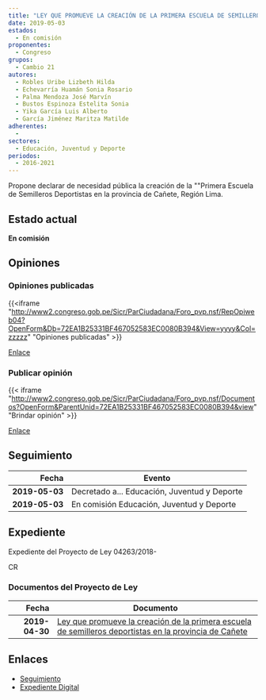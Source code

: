 ```yaml
---
title: "LEY QUE PROMUEVE LA CREACIÓN DE LA PRIMERA ESCUELA DE SEMILLEROS DEPORTISTAS EN LA PROVINCIA DE CAÑETE"
date: 2019-05-03
estados: 
  - En comisión
proponentes: 
  - Congreso
grupos: 
  - Cambio 21
autores: 
  - Robles Uribe Lizbeth Hilda
  - Echevarría Huamán Sonia Rosario
  - Palma Mendoza José Marvín
  - Bustos Espinoza Estelita Sonia
  - Yika García Luis Alberto
  - García Jiménez Maritza Matilde
adherentes: 
  - 
sectores: 
  - Educación, Juventud y Deporte
periodos: 
  - 2016-2021
---
```


Propone declarar de necesidad pública la creación de la ""Primera Escuela de Semilleros Deportistas en la provincia de Cañete, Región Lima.


## Estado actual

**En comisión**

## Opiniones

### Opiniones publicadas

{{<iframe "http://www2.congreso.gob.pe/Sicr/ParCiudadana/Foro_pvp.nsf/RepOpiweb04?OpenForm&Db=72EA1B25331BF467052583EC0080B394&View=yyyy&Col=zzzzz" "Opiniones publicadas" >}}

[Enlace](http://www2.congreso.gob.pe/Sicr/ParCiudadana/Foro_pvp.nsf/RepOpiweb04?OpenForm&Db=72EA1B25331BF467052583EC0080B394&View=yyyy&Col=zzzzz)
### Publicar opinión

{{< iframe "http://www2.congreso.gob.pe/Sicr/ParCiudadana/Foro_pvp.nsf/Documentos?OpenForm&ParentUnid=72EA1B25331BF467052583EC0080B394&view" "Brindar opinión" >}}

[Enlace](http://www2.congreso.gob.pe/Sicr/ParCiudadana/Foro_pvp.nsf/Documentos?OpenForm&ParentUnid=72EA1B25331BF467052583EC0080B394&view)

## Seguimiento

| Fecha | Evento |
|------:|--------|
| **2019-05-03** | Decretado a... Educación, Juventud y Deporte|
| **2019-05-03** | En comisión Educación, Juventud y Deporte|


## Expediente

Expediente del Proyecto de Ley 04263/2018-

CR


### Documentos del Proyecto de Ley

| Fecha | Documento |
|------:|--------|
| **2019-04-30** | [Ley que promueve la creación de la primera escuela de semilleros deportistas en la provincia de Cañete](http://www.leyes.congreso.gob.pe/Documentos/2016_2021/Proyectos_de_Ley_y_de_Resoluciones_Legislativas/PL0426320190430.pdf) |

## Enlaces 

- [Seguimiento](http://www2.congreso.gob.pe/Sicr/TraDocEstProc/CLProLey2016.nsf/f7fff46988ca05b1052578e100829cc7/1053e1806264331b052583ec007ecec2?OpenDocument)
- [Expediente Digital](http://www2.congreso.gob.pe/Sicr/TraDocEstProc/CLProLey2016.nsf/f7fff46988ca05b1052578e100829cc7/1053e1806264331b052583ec007ecec2?OpenDocument&Click=05257FB7005EB655.eb71d0cf91d8294e05256cdf006b5706/$Body/0.1C6C)
